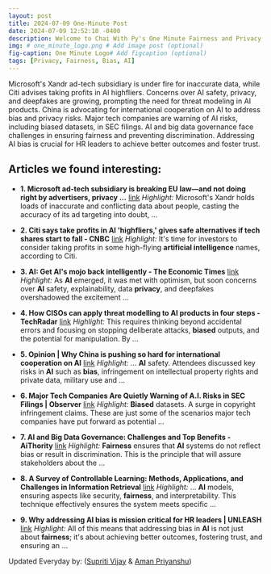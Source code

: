 ```yaml
---
layout: post
title: 2024-07-09 One-Minute Post
date: 2024-07-09 12:52:10 -0400
description: Welcome to Chai With Py's One Minute Fairness and Privacy, which aims to provide you the current happenings in the world of Fairness, Privacy, and AI.
img: # one_minute_logo.png # Add image post (optional)
fig-caption: One Minute Logo# Add figcaption (optional)
tags: [Privacy, Fairness, Bias, AI]
---
```


Microsoft's Xandr ad-tech subsidiary is under fire for inaccurate data, while Citi advises taking profits in AI highfliers. Concerns over AI safety, privacy, and deepfakes are growing, prompting the need for threat modeling in AI products. China is advocating for international cooperation on AI to address bias and privacy risks. Major tech companies are warning of AI risks, including biased datasets, in SEC filings. AI and big data governance face challenges in ensuring fairness and preventing discrimination. Addressing AI bias is crucial for HR leaders to achieve better outcomes and foster trust.

## Articles we found interesting:

- **1. Microsoft ad-tech subsidiary is breaking EU law—and not doing right by advertisers, <b>privacy</b> ...** [link](https://fortune.com/2024/07/09/privacy-activists-europe-noyb-microsoft-xandr-rtb-gdpr-schrems/)
_Highlight:_ Microsoft&#39;s Xandr holds loads of inaccurate and conflicting data about people, casting the accuracy of its ad targeting into doubt,&nbsp;...

- **2. Citi says take profits in <b>AI</b> &#39;highfliers,&#39; gives safe alternatives if tech shares start to fall - CNBC** [link](https://www.cnbc.com/2024/07/09/citi-says-take-profits-in-ai-highfliers-gives-safe-alternatives-if-tech-shares-start-to-fall.html)
_Highlight:_ It&#39;s time for investors to consider taking profits in some high-flying <b>artificial intelligence</b> names, according to Citi.

- **3. <b>AI</b>: Get <b>AI&#39;s</b> mojo back intelligently - The Economic Times** [link](https://m.economictimes.com/opinion/et-commentary/get-ais-mojo-back-intelligently/articleshow/111586226.cms)
_Highlight:_ As <b>AI</b> emerged, it was met with optimism, but soon concerns over <b>AI</b> safety, explainability, data <b>privacy</b>, and deepfakes overshadowed the excitement&nbsp;...

- **4. How CISOs can apply threat modelling to <b>AI</b> products in four steps - TechRadar** [link](https://www.techradar.com/pro/how-cisos-can-apply-threat-modelling-to-ai-products-in-four-steps)
_Highlight:_ This requires thinking beyond accidental errors and focusing on stopping deliberate attacks, <b>biased</b> outputs, and the potential for manipulation. By&nbsp;...

- **5. Opinion | Why China is pushing so hard for international cooperation on <b>AI</b>** [link](https://www.scmp.com/opinion/china-opinion/article/3269571/why-china-pushing-so-hard-international-cooperation-ai)
_Highlight:_ ... <b>AI</b> safety. Attendees discussed key risks in <b>AI</b> such as <b>bias</b>, infringement on intellectual property rights and private data, military use and&nbsp;...

- **6. Major Tech Companies Are Quietly Warning of <b>A.I.</b> Risks in SEC Filings | Observer** [link](https://observer.com/2024/07/tech-companies-warning-ai-risks-sec-filings/)
_Highlight:_ <b>Biased</b> datasets. A surge in copyright infringement claims. These are just some of the scenarios major tech companies have put forward as potential&nbsp;...

- **7. <b>AI</b> and Big Data Governance: Challenges and Top Benefits - AiThority** [link](https://aithority.com/machine-learning/ai-and-big-data-governance-challenges-and-top-benefits/)
_Highlight:_ <b>Fairness</b> ensures that <b>AI</b> systems do not reflect bias or result in discrimination. This is the principle that will assure stakeholders about the&nbsp;...

- **8. A Survey of Controllable Learning: Methods, Applications, and Challenges in Information Retrieval** [link](https://www.marktechpost.com/2024/07/09/a-survey-of-controllable-learning-methods-applications-and-challenges-in-information-retrieval/)
_Highlight:_ ... <b>AI</b> models, ensuring aspects like security, <b>fairness</b>, and interpretability. This technique effectively ensures the system meets specific&nbsp;...

- **9. Why addressing <b>AI</b> bias is mission critical for HR leaders | UNLEASH** [link](https://www.unleash.ai/artificial-intelligence/why-addressing-ai-bias-is-mission-critical-for-hr-leaders/)
_Highlight:_ All of this means that addressing bias in <b>AI</b> is not just about <b>fairness</b>; it&#39;s about achieving better outcomes, fostering trust, and ensuring an&nbsp;...


Updated Everyday by: (<a href="https://supritivijay.github.io/">Supriti Vijay</a> & <a href="https://amanpriyanshu.github.io/">Aman Priyanshu</a>)
